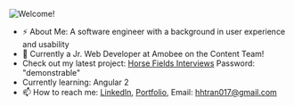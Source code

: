 ![Welcome!](https://i.imgur.com/maPwsvH.jpg)
- ⚡ About Me: A software engineer with a background in user experience and usability
- 🌱 Currently a Jr. Web Developer at Amobee on the Content Team! 
- Check out my latest project: [Horse Fields Interviews](https://thehorsefields.com) Password: "demonstrable"
- Currently learning: Angular 2
- 📫 How to reach me: [LinkedIn](https://www.linkedin.com/in/henrytran721/), [Portfolio](http://henryhtran.com/), Email: hhtran017@gmail.com
<!--
**henrytran721/henrytran721** is a ✨ _special_ ✨ repository because its `README.md` (this file) appears on your GitHub profile.

Here are some ideas to get you started:

- 🔭 I’m currently working on ...
- 🌱 I’m currently learning ...
- 👯 I’m looking to collaborate on ...
- 🤔 I’m looking for help with ...
- 💬 Ask me about ...
- 📫 How to reach me: ...
- 😄 Pronouns: ...
- ⚡ Fun fact: ...
-->
